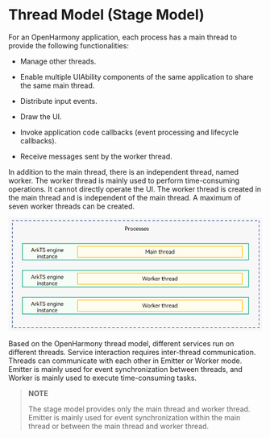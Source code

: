 # Thread Model (Stage Model)

For an OpenHarmony application, each process has a main thread to provide the following functionalities:

- Manage other threads.

- Enable multiple UIAbility components of the same application to share the same main thread.

- Distribute input events.

- Draw the UI.

- Invoke application code callbacks (event processing and lifecycle callbacks).

- Receive messages sent by the worker thread.

In addition to the main thread, there is an independent thread, named worker. The worker thread is mainly used to perform time-consuming operations. It cannot directly operate the UI. The worker thread is created in the main thread and is independent of the main thread. A maximum of seven worker threads can be created.

![thread-model-stage](figures/thread-model-stage.png)

Based on the OpenHarmony thread model, different services run on different threads. Service interaction requires inter-thread communication. Threads can communicate with each other in Emitter or Worker mode. Emitter is mainly used for event synchronization between threads, and Worker is mainly used to execute time-consuming tasks.

> **NOTE**
> 
> The stage model provides only the main thread and worker thread. Emitter is mainly used for event synchronization within the main thread or between the main thread and worker thread.
